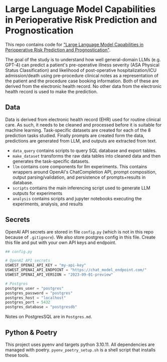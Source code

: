 # Large Language Model Capabilities in Perioperative Risk Prediction and Prognostication

This repo contains code for ["Large Language Model Capabilities in Perioperative Risk Prediction and Prognostication"](https://arxiv.org/abs/2401.01620).

The goal of the study is to understand how well general-domain LLMs (e.g. GPT-4) can predict a patient's pre-operative illness severity (ASA Physical Status Classification) and likelihood of post-operative hospitalization/ICU admission/death using pre-procedure clinical notes as a representation of the patient and the procedure case booking information.  Both of these are derived from the electronic health record.  No other data from the electronic health record is used to make the prediction.


## Data

Data is derived from electronic health record (EHR) used for routine clinical care. As such, it needs to be cleaned and processed before it is suitable for machine learning. Task-specific datasets are created for each of the 8 prediction tasks studied. Finally prompts are created form the data, predictions are generated from LLM, and outputs are extracted from text.

* `data_query` contains scripts to query SQL database and export tables.
* `make_dataset` transforms the raw data tables into cleaned data and then generates the task-specific datasets.
* `llm` contains core components for llm experiments.  This contains wrappers around OpenAI's ChatCompletion API, prompt composition, output parsing/validation, and persistence of prompts+results in database.
* `scripts` contains the main inferencing script used to generate LLM outputs for experiments
* `analysis` contains scripts and jupyter notebooks executing the experiments, analysis, and results

## Secrets

OpenAI API secrets are stored in file `config.py` (which is not in this repo because of `.gitignore`). We also store postgres config in this file. Create this file and put with your own API keys and endpoint. 

```python
## config.py

# OpenAI API secrets
USWEST_OPENAI_API_KEY = "my-api-key"
USWEST_OPENAI_API_ENDPOINT = "https://chat_model_endpoint.com/"
USWEST_OPENAI_API_VERSION = "2023-09-01-preview"

# Postgres
postgres_user = "postgres"
postgres_password = "postgres"
postgres_host = "localhost"
postgres_port = 5432
postgres_database = "postgresdb"
```

Notes on PostgresSQL are in `Postgres.md`.

## Python & Poetry

This project uses pyenv and targets python 3.10.11. All dependencies are managed with poetry. `pyenv_poetry_setup.sh` is a shell script that installs these tools.
